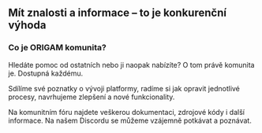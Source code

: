 ## Mít znalosti a informace – to je konkurenční výhoda

### Co je ORIGAM komunita?
Hledáte pomoc od ostatních nebo ji naopak nabízíte? O tom právě komunita je. Dostupná každému.

Sdílíme své poznatky o vývoji platformy, radíme si jak opravit jednotlivé procesy, navrhujeme zlepšení a nové funkcionality.

Na komunitním fóru najdete veškerou dokumentaci, zdrojové kódy i další informace. Na našem Discordu se můžeme vzájemně potkávat a poznávat.
